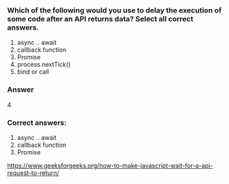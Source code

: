 ### Which of the following would you use to delay the execution of some code after an API returns data? Select all correct answers.

1. async .. await
2. callback function
3. Promise
4. process.nextTick()
5. bind or call

### Answer
4

### Correct answers:
1. async .. await
2. callback function
3. Promise

https://www.geeksforgeeks.org/how-to-make-javascript-wait-for-a-api-request-to-return/